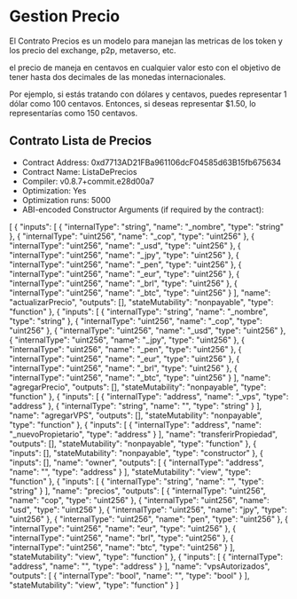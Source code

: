 # Gestion Precio
El Contrato Precios es un modelo para manejan las metricas de los token y los precio del exchange, p2p, metaverso, etc.

el precio de maneja en centavos en cualquier valor esto con el objetivo de tener hasta dos decimales de las monedas internacionales.

Por ejemplo, si estás tratando con dólares y centavos, puedes representar 1 dólar como 100 centavos. Entonces, si deseas representar $1.50, lo representarías como 150 centavos.

## Contrato Lista de Precios

- Contract Address: 0xd7713AD21FBa961106dcF04585d63B15fb675634
- Contract Name: ListaDePrecios
- Compiler: v0.8.7+commit.e28d00a7
- Optimization: Yes
- Optimization runs: 5000
- ABI-encoded Constructor Arguments (if required by the contract):

[
	{
		"inputs": [
			{
				"internalType": "string",
				"name": "_nombre",
				"type": "string"
			},
			{
				"internalType": "uint256",
				"name": "_cop",
				"type": "uint256"
			},
			{
				"internalType": "uint256",
				"name": "_usd",
				"type": "uint256"
			},
			{
				"internalType": "uint256",
				"name": "_jpy",
				"type": "uint256"
			},
			{
				"internalType": "uint256",
				"name": "_pen",
				"type": "uint256"
			},
			{
				"internalType": "uint256",
				"name": "_eur",
				"type": "uint256"
			},
			{
				"internalType": "uint256",
				"name": "_brl",
				"type": "uint256"
			},
			{
				"internalType": "uint256",
				"name": "_btc",
				"type": "uint256"
			}
		],
		"name": "actualizarPrecio",
		"outputs": [],
		"stateMutability": "nonpayable",
		"type": "function"
	},
	{
		"inputs": [
			{
				"internalType": "string",
				"name": "_nombre",
				"type": "string"
			},
			{
				"internalType": "uint256",
				"name": "_cop",
				"type": "uint256"
			},
			{
				"internalType": "uint256",
				"name": "_usd",
				"type": "uint256"
			},
			{
				"internalType": "uint256",
				"name": "_jpy",
				"type": "uint256"
			},
			{
				"internalType": "uint256",
				"name": "_pen",
				"type": "uint256"
			},
			{
				"internalType": "uint256",
				"name": "_eur",
				"type": "uint256"
			},
			{
				"internalType": "uint256",
				"name": "_brl",
				"type": "uint256"
			},
			{
				"internalType": "uint256",
				"name": "_btc",
				"type": "uint256"
			}
		],
		"name": "agregarPrecio",
		"outputs": [],
		"stateMutability": "nonpayable",
		"type": "function"
	},
	{
		"inputs": [
			{
				"internalType": "address",
				"name": "_vps",
				"type": "address"
			},
			{
				"internalType": "string",
				"name": "",
				"type": "string"
			}
		],
		"name": "agregarVPS",
		"outputs": [],
		"stateMutability": "nonpayable",
		"type": "function"
	},
	{
		"inputs": [
			{
				"internalType": "address",
				"name": "_nuevoPropietario",
				"type": "address"
			}
		],
		"name": "transferirPropiedad",
		"outputs": [],
		"stateMutability": "nonpayable",
		"type": "function"
	},
	{
		"inputs": [],
		"stateMutability": "nonpayable",
		"type": "constructor"
	},
	{
		"inputs": [],
		"name": "owner",
		"outputs": [
			{
				"internalType": "address",
				"name": "",
				"type": "address"
			}
		],
		"stateMutability": "view",
		"type": "function"
	},
	{
		"inputs": [
			{
				"internalType": "string",
				"name": "",
				"type": "string"
			}
		],
		"name": "precios",
		"outputs": [
			{
				"internalType": "uint256",
				"name": "cop",
				"type": "uint256"
			},
			{
				"internalType": "uint256",
				"name": "usd",
				"type": "uint256"
			},
			{
				"internalType": "uint256",
				"name": "jpy",
				"type": "uint256"
			},
			{
				"internalType": "uint256",
				"name": "pen",
				"type": "uint256"
			},
			{
				"internalType": "uint256",
				"name": "eur",
				"type": "uint256"
			},
			{
				"internalType": "uint256",
				"name": "brl",
				"type": "uint256"
			},
			{
				"internalType": "uint256",
				"name": "btc",
				"type": "uint256"
			}
		],
		"stateMutability": "view",
		"type": "function"
	},
	{
		"inputs": [
			{
				"internalType": "address",
				"name": "",
				"type": "address"
			}
		],
		"name": "vpsAutorizados",
		"outputs": [
			{
				"internalType": "bool",
				"name": "",
				"type": "bool"
			}
		],
		"stateMutability": "view",
		"type": "function"
	}
]

